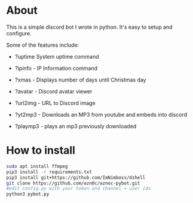 # About

This is a simple discord bot I wrote in python. It's easy to setup and configure.



Some of the features include:

- ?uptime System uptime command

- ?ipinfo - IP Information command

- ?xmas - Displays number of days until Christmas day

- ?avatar <username> - Discord avatar viewer

- ?url2img <url> - URL to Discord image

- ?yt2mp3 <url> - Downloads an MP3 from youtube and embeds into discord

- ?playmp3 <filename> - plays an mp3 previously downloaded



# How to install

```bash
sudo apt install ffmpeg
pip3 install -r requirements.txt
pip3 install git+https://github.com/ImNimboss/dshell
git clone https://github.com/azn0c/aznoc-pybot.git
#edit config.py with your token and channel + user ids
python3 pybot.py
```
